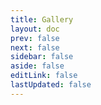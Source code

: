 ```yaml
---
title: Gallery
layout: doc
prev: false
next: false
sidebar: false
aside: false
editLink: false
lastUpdated: false
---
```


<Gallery />
